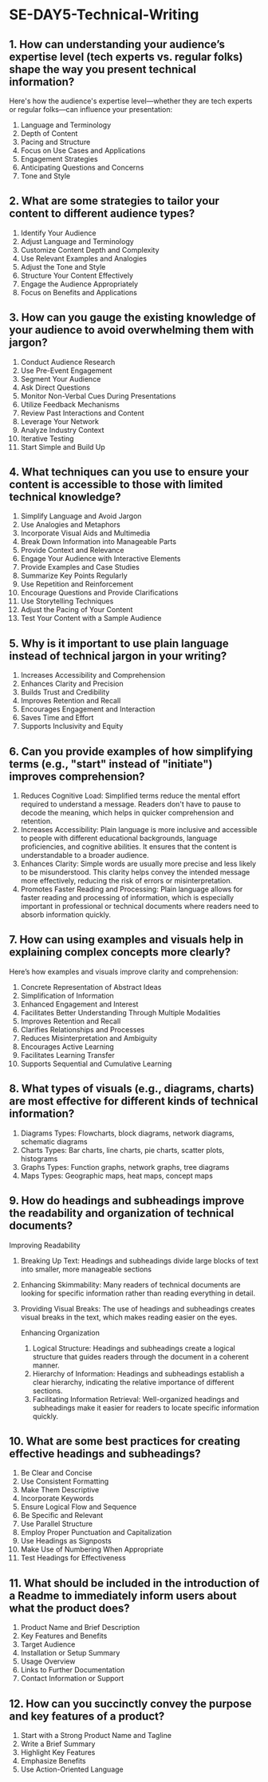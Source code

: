 # SE-DAY5-Technical-Writing
## 1. How can understanding your audience’s expertise level (tech experts vs. regular folks) shape the way you present technical information?
Here's how the audience's expertise level—whether they are tech experts or regular folks—can influence your presentation:
1. Language and Terminology
2. Depth of Content
3. Pacing and Structure
4. Focus on Use Cases and Applications
5. Engagement Strategies
6. Anticipating Questions and Concerns
7. Tone and Style
  
## 2. What are some strategies to tailor your content to different audience types?
1.  Identify Your Audience
2.  Adjust Language and Terminology
3.  Customize Content Depth and Complexity
4.  Use Relevant Examples and Analogies
5.   Adjust the Tone and Style
6.   Structure Your Content Effectively
7.   Engage the Audience Appropriately
8.   Focus on Benefits and Applications

## 3. How can you gauge the existing knowledge of your audience to avoid overwhelming them with jargon?
 1.  Conduct Audience Research
 2.  Use Pre-Event Engagement
 3.  Segment Your Audience
 4.  Ask Direct Questions
 5.  Monitor Non-Verbal Cues During Presentations
 6.  Utilize Feedback Mechanisms
 7.  Review Past Interactions and Content
 8.  Leverage Your Network
 9. Analyze Industry Context
 10. Iterative Testing
 11. Start Simple and Build Up
     
## 4. What techniques can you use to ensure your content is accessible to those with limited technical knowledge?
1. Simplify Language and Avoid Jargon
2. Use Analogies and Metaphors
3. Incorporate Visual Aids and Multimedia
4. Break Down Information into Manageable Parts
5. Provide Context and Relevance
6. Engage Your Audience with Interactive Elements
7. Provide Examples and Case Studies
8. Summarize Key Points Regularly
9. Use Repetition and Reinforcement
10. Encourage Questions and Provide Clarifications
11. Use Storytelling Techniques
12. Adjust the Pacing of Your Content
13. Test Your Content with a Sample Audience

## 5. Why is it important to use plain language instead of technical jargon in your writing?
1. Increases Accessibility and Comprehension
2. Enhances Clarity and Precision
3. Builds Trust and Credibility
4. Improves Retention and Recall
5. Encourages Engagement and Interaction
6. Saves Time and Effort
7. Supports Inclusivity and Equity

## 6. Can you provide examples of how simplifying terms (e.g., "start" instead of "initiate") improves comprehension?
1. Reduces Cognitive Load: Simplified terms reduce the mental effort required to understand a message. Readers don't have to pause to decode the meaning, which helps in 
   quicker comprehension and retention.
2. Increases Accessibility: Plain language is more inclusive and accessible to people with different educational backgrounds, language proficiencies, and cognitive 
   abilities. It ensures that the content is understandable to a broader audience.
3. Enhances Clarity: Simple words are usually more precise and less likely to be misunderstood. This clarity helps convey the intended message more effectively, reducing the 
   risk of errors or misinterpretation.
4. Promotes Faster Reading and Processing: Plain language allows for faster reading and processing of information, which is especially important in professional or technical 
  documents where readers need to absorb information quickly.

## 7. How can using examples and visuals help in explaining complex concepts more clearly?
Here’s how examples and visuals improve clarity and comprehension:
1. Concrete Representation of Abstract Ideas
2. Simplification of Information
3. Enhanced Engagement and Interest
4. Facilitates Better Understanding Through Multiple Modalities
5. Improves Retention and Recall
6. Clarifies Relationships and Processes
7. Reduces Misinterpretation and Ambiguity
8. Encourages Active Learning
9. Facilitates Learning Transfer
10. Supports Sequential and Cumulative Learning

## 8. What types of visuals (e.g., diagrams, charts) are most effective for different kinds of technical information?
  1. Diagrams
  Types: Flowcharts, block diagrams, network diagrams, schematic diagrams
  2. Charts
  Types: Bar charts, line charts, pie charts, scatter plots, histograms
  3. Graphs
  Types: Function graphs, network graphs, tree diagrams
  4. Maps
  Types: Geographic maps, heat maps, concept maps

## 9. How do headings and subheadings improve the readability and organization of technical documents?
Improving Readability
1. Breaking Up Text: Headings and subheadings divide large blocks of text into smaller, more manageable sections
2. Enhancing Skimmability: Many readers of technical documents are looking for specific information rather than reading everything in detail.
3. Providing Visual Breaks: The use of headings and subheadings creates visual breaks in the text, which makes reading easier on the eyes.

    Enhancing Organization
   1. Logical Structure: Headings and subheadings create a logical structure that guides readers through the document in a coherent manner.
   2. Hierarchy of Information: Headings and subheadings establish a clear hierarchy, indicating the relative importance of different sections.
   3. Facilitating Information Retrieval: Well-organized headings and subheadings make it easier for readers to locate specific information quickly.
      
## 10. What are some best practices for creating effective headings and subheadings?
1. Be Clear and Concise
2. Use Consistent Formatting
3. Make Them Descriptive
4. Incorporate Keywords
5. Ensure Logical Flow and Sequence
6. Be Specific and Relevant
7. Use Parallel Structure
8. Employ Proper Punctuation and Capitalization
9. Use Headings as Signposts
10. Make Use of Numbering When Appropriate
11. Test Headings for Effectiveness

## 11. What should be included in the introduction of a Readme to immediately inform users about what the product does?
1. Product Name and Brief Description
2. Key Features and Benefits
3. Target Audience
4. Installation or Setup Summary
5.  Usage Overview
6.  Links to Further Documentation
7.  Contact Information or Support

## 12. How can you succinctly convey the purpose and key features of a product?
1. Start with a Strong Product Name and Tagline
2. Write a Brief Summary
3. Highlight Key Features
4. Emphasize Benefits
5. Use Action-Oriented Language


